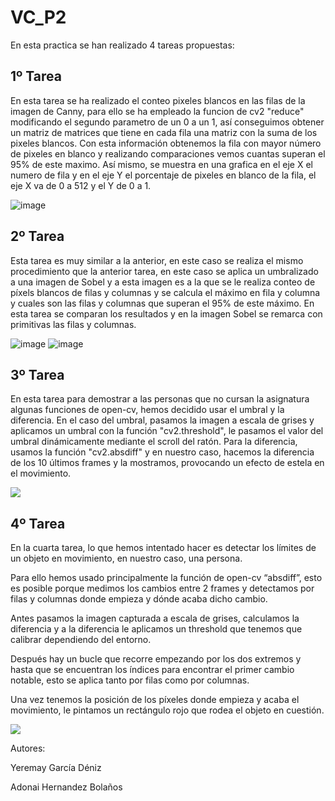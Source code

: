 # VC_P2


En esta practica se han realizado 4 tareas propuestas:


## 1º Tarea

En esta tarea se ha realizado el conteo pixeles blancos en las filas de la imagen de Canny, para ello se ha empleado la funcion de cv2 "reduce" modificando el segundo parametro de un 0 a un 1, así conseguimos obtener un matriz de matrices que tiene en cada fila una matriz con la suma de los pixeles blancos. Con esta información obtenemos la fila con mayor número de pixeles en blanco y realizando comparaciones vemos cuantas superan el 95% de este maximo. Así mismo, se muestra en una grafica en el eje X el numero de fila y en el eje Y el porcentaje de pixeles en blanco de la fila, el eje X va de 0 a 512 y el Y de 0 a 1.

![image](https://github.com/user-attachments/assets/4014d60c-2323-4b49-bd4f-dc200185803a)



## 2º Tarea

Esta tarea es muy similar a la anterior, en este caso se realiza el mismo procedimiento que la anterior tarea, en este caso se aplica un umbralizado a una imagen de Sobel y a esta imagen es a la que se le realiza conteo de píxels blancos de filas y columnas y se calcula el máximo en fila y columna y cuales son las filas y columnas que superan el 95% de este máximo. En esta tarea se comparan los resultados y en la imagen Sobel se remarca con primitivas las filas y columnas.

![image](https://github.com/user-attachments/assets/db017e93-0d3e-4857-9f6b-6edfb4c90724)
![image](https://github.com/user-attachments/assets/7555d63b-486b-49c3-8bb0-66c3e7aecddd)


## 3º Tarea

En esta tarea para demostrar a las personas que no cursan la asignatura algunas funciones de open-cv, hemos decidido usar el umbral y la diferencia. En el caso del umbral, pasamos la imagen a escala de grises y aplicamos un umbral con la función "cv2.threshold", le pasamos el valor del umbral dinámicamente mediante el scroll del ratón. Para la diferencia, usamos la función "cv2.absdiff" y en nuestro caso, hacemos la diferencia de los 10 últimos frames y la mostramos, provocando un efecto de estela en el movimiento.

![](https://github.com/user-attachments/assets/63eb4ea0-0102-4a72-91ce-205bb22b96d7)


## 4º Tarea

En la cuarta tarea, lo que hemos intentado hacer es detectar los límites de un objeto en movimiento, en nuestro caso, una persona.

Para ello hemos usado principalmente la función de open-cv “absdiff”, esto es posible porque medimos los cambios entre 2 frames y detectamos por filas y columnas donde empieza y dónde acaba dicho cambio. 

Antes pasamos la imagen capturada a escala de grises, calculamos la diferencia y a la diferencia le aplicamos un threshold que tenemos que calibrar dependiendo del entorno. 

Después hay un bucle que recorre empezando por los dos extremos y hasta que se encuentran los índices para encontrar el primer cambio notable, esto se aplica tanto por filas como por columnas. 

Una vez tenemos la posición de los píxeles donde empieza y acaba el movimiento, le pintamos un rectángulo rojo que rodea el objeto en cuestión.

![](https://github.com/user-attachments/assets/c949d47a-742b-4905-a0ca-393070cff6c3)


Autores:

Yeremay García Déniz

Adonai Hernandez Bolaños
